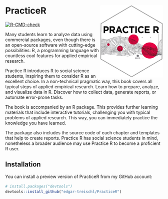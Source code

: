 
<!-- README.md is generated from README.Rmd. Please edit that file -->

# PracticeR <img src="man/figures/logo.png" align="right" width="200" alt="PracticeR - Edgar Treischl"/>

<!-- badges: start -->

[![R-CMD-check](https://github.com/edgar-treischl/PracticeR/actions/workflows/R-CMD-check.yaml/badge.svg)](https://github.com/edgar-treischl/PracticeR/actions/workflows/R-CMD-check.yaml)
<!-- badges: end -->

Many students learn to analyze data using commercial packages, even
though there is an open-source software with cutting-edge possibilities:
R, a programming language with countless cool features for applied
empirical research.

Practice R introduces R to social science students, inspiring them to
consider R as an excellent choice. In a non-technical pragmatic way,
this book covers all typical steps of applied empirical research. Learn
how to prepare, analyze, and visualize data in R. Discover how to
collect data, generate reports, or automate error-prone tasks.

The book is accompanied by an R package. This provides further learning
materials that include interactive tutorials, challenging you with
typical problems of applied research. This way, you can immediately
practice the knowledge you have learned.

The package also includes the source code of each chapter and templates
that help to create reports. Practice R has social science students in
mind, nonetheless a broader audience may use Practice R to become a
proficient R user.

## Installation

You can install a preview version of PracticeR from my GitHub account:

``` r
# install.packages("devtools")
devtools::install_github("edgar-treischl/PracticeR")
```

